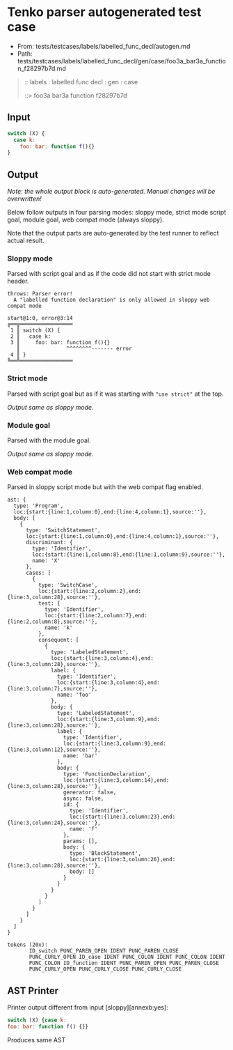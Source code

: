# Tenko parser autogenerated test case

- From: tests/testcases/labels/labelled_func_decl/autogen.md
- Path: tests/testcases/labels/labelled_func_decl/gen/case/foo3a_bar3a_function_f28297b7d.md

> :: labels : labelled func decl : gen : case
>
> ::> foo3a bar3a function f28297b7d

## Input


`````js
switch (X) {
  case k:
    foo: bar: function f(){}
}
`````

## Output

_Note: the whole output block is auto-generated. Manual changes will be overwritten!_

Below follow outputs in four parsing modes: sloppy mode, strict mode script goal, module goal, web compat mode (always sloppy).

Note that the output parts are auto-generated by the test runner to reflect actual result.

### Sloppy mode

Parsed with script goal and as if the code did not start with strict mode header.

`````
throws: Parser error!
  A "labelled function declaration" is only allowed in sloppy web compat mode

start@1:0, error@3:14
╔══╦═════════════════
 1 ║ switch (X) {
 2 ║   case k:
 3 ║     foo: bar: function f(){}
   ║               ^^^^^^^^------- error
 4 ║ }
╚══╩═════════════════

`````

### Strict mode

Parsed with script goal but as if it was starting with `"use strict"` at the top.

_Output same as sloppy mode._

### Module goal

Parsed with the module goal.

_Output same as sloppy mode._

### Web compat mode

Parsed in sloppy script mode but with the web compat flag enabled.

`````
ast: {
  type: 'Program',
  loc:{start:{line:1,column:0},end:{line:4,column:1},source:''},
  body: [
    {
      type: 'SwitchStatement',
      loc:{start:{line:1,column:0},end:{line:4,column:1},source:''},
      discriminant: {
        type: 'Identifier',
        loc:{start:{line:1,column:8},end:{line:1,column:9},source:''},
        name: 'X'
      },
      cases: [
        {
          type: 'SwitchCase',
          loc:{start:{line:2,column:2},end:{line:3,column:28},source:''},
          test: {
            type: 'Identifier',
            loc:{start:{line:2,column:7},end:{line:2,column:8},source:''},
            name: 'k'
          },
          consequent: [
            {
              type: 'LabeledStatement',
              loc:{start:{line:3,column:4},end:{line:3,column:28},source:''},
              label: {
                type: 'Identifier',
                loc:{start:{line:3,column:4},end:{line:3,column:7},source:''},
                name: 'foo'
              },
              body: {
                type: 'LabeledStatement',
                loc:{start:{line:3,column:9},end:{line:3,column:28},source:''},
                label: {
                  type: 'Identifier',
                  loc:{start:{line:3,column:9},end:{line:3,column:12},source:''},
                  name: 'bar'
                },
                body: {
                  type: 'FunctionDeclaration',
                  loc:{start:{line:3,column:14},end:{line:3,column:28},source:''},
                  generator: false,
                  async: false,
                  id: {
                    type: 'Identifier',
                    loc:{start:{line:3,column:23},end:{line:3,column:24},source:''},
                    name: 'f'
                  },
                  params: [],
                  body: {
                    type: 'BlockStatement',
                    loc:{start:{line:3,column:26},end:{line:3,column:28},source:''},
                    body: []
                  }
                }
              }
            }
          ]
        }
      ]
    }
  ]
}

tokens (20x):
       ID_switch PUNC_PAREN_OPEN IDENT PUNC_PAREN_CLOSE
       PUNC_CURLY_OPEN ID_case IDENT PUNC_COLON IDENT PUNC_COLON IDENT
       PUNC_COLON ID_function IDENT PUNC_PAREN_OPEN PUNC_PAREN_CLOSE
       PUNC_CURLY_OPEN PUNC_CURLY_CLOSE PUNC_CURLY_CLOSE
`````


## AST Printer

Printer output different from input [sloppy][annexb:yes]:

````js
switch (X) {case k:
foo: bar: function f() {}}
````

Produces same AST
